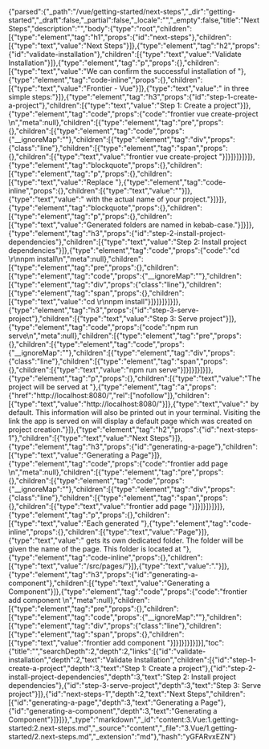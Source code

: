 {"parsed":{"_path":"/vue/getting-started/next-steps","_dir":"getting-started","_draft":false,"_partial":false,"_locale":"","_empty":false,"title":"Next Steps","description":"","body":{"type":"root","children":[{"type":"element","tag":"h1","props":{"id":"next-steps"},"children":[{"type":"text","value":"Next Steps"}]},{"type":"element","tag":"h2","props":{"id":"validate-installation"},"children":[{"type":"text","value":"Validate Installation"}]},{"type":"element","tag":"p","props":{},"children":[{"type":"text","value":"We can confirm the successful installation of "},{"type":"element","tag":"code-inline","props":{},"children":[{"type":"text","value":"Frontier - Vue"}]},{"type":"text","value":" in three simple steps:"}]},{"type":"element","tag":"h3","props":{"id":"step-1-create-a-project"},"children":[{"type":"text","value":"Step 1: Create a project"}]},{"type":"element","tag":"code","props":{"code":"frontier vue create-project <project-name>\n","meta":null},"children":[{"type":"element","tag":"pre","props":{},"children":[{"type":"element","tag":"code","props":{"__ignoreMap":""},"children":[{"type":"element","tag":"div","props":{"class":"line"},"children":[{"type":"element","tag":"span","props":{},"children":[{"type":"text","value":"frontier vue create-project <project-name>"}]}]}]}]}]},{"type":"element","tag":"blockquote","props":{},"children":[{"type":"element","tag":"p","props":{},"children":[{"type":"text","value":"Replace "},{"type":"element","tag":"code-inline","props":{},"children":[{"type":"text","value":"<project-name>"}]},{"type":"text","value":" with the actual name of your project."}]}]},{"type":"element","tag":"blockquote","props":{},"children":[{"type":"element","tag":"p","props":{},"children":[{"type":"text","value":"Generated folders are named in kebab-case."}]}]},{"type":"element","tag":"h3","props":{"id":"step-2-install-project-dependencies"},"children":[{"type":"text","value":"Step 2: Install project dependencies"}]},{"type":"element","tag":"code","props":{"code":"cd <project-name>\r\nnpm install\n","meta":null},"children":[{"type":"element","tag":"pre","props":{},"children":[{"type":"element","tag":"code","props":{"__ignoreMap":""},"children":[{"type":"element","tag":"div","props":{"class":"line"},"children":[{"type":"element","tag":"span","props":{},"children":[{"type":"text","value":"cd <project-name>\r\nnpm install"}]}]}]}]}]},{"type":"element","tag":"h3","props":{"id":"step-3-serve-project"},"children":[{"type":"text","value":"Step 3: Serve project"}]},{"type":"element","tag":"code","props":{"code":"npm run serve\n","meta":null},"children":[{"type":"element","tag":"pre","props":{},"children":[{"type":"element","tag":"code","props":{"__ignoreMap":""},"children":[{"type":"element","tag":"div","props":{"class":"line"},"children":[{"type":"element","tag":"span","props":{},"children":[{"type":"text","value":"npm run serve"}]}]}]}]}]},{"type":"element","tag":"p","props":{},"children":[{"type":"text","value":"The project will be served at "},{"type":"element","tag":"a","props":{"href":"http://localhost:8080/","rel":["nofollow"]},"children":[{"type":"text","value":"http://localhost:8080/"}]},{"type":"text","value":" by default. This information will also be printed out in your terminal. Visiting the link the app is served on will display a default page which was created on project creation."}]},{"type":"element","tag":"h2","props":{"id":"next-steps-1"},"children":[{"type":"text","value":"Next Steps"}]},{"type":"element","tag":"h3","props":{"id":"generating-a-page"},"children":[{"type":"text","value":"Generating a Page"}]},{"type":"element","tag":"code","props":{"code":"frontier add page <page-name>\n","meta":null},"children":[{"type":"element","tag":"pre","props":{},"children":[{"type":"element","tag":"code","props":{"__ignoreMap":""},"children":[{"type":"element","tag":"div","props":{"class":"line"},"children":[{"type":"element","tag":"span","props":{},"children":[{"type":"text","value":"frontier add page <page-name>"}]}]}]}]}]},{"type":"element","tag":"p","props":{},"children":[{"type":"text","value":"Each generated "},{"type":"element","tag":"code-inline","props":{},"children":[{"type":"text","value":"Page"}]},{"type":"text","value":" gets its own dedicated folder. The folder will be given the name of the page. This folder is located at "},{"type":"element","tag":"code-inline","props":{},"children":[{"type":"text","value":"/src/pages/<page-name>"}]},{"type":"text","value":"."}]},{"type":"element","tag":"h3","props":{"id":"generating-a-component"},"children":[{"type":"text","value":"Generating a Component"}]},{"type":"element","tag":"code","props":{"code":"frontier add component <component-name>\n","meta":null},"children":[{"type":"element","tag":"pre","props":{},"children":[{"type":"element","tag":"code","props":{"__ignoreMap":""},"children":[{"type":"element","tag":"div","props":{"class":"line"},"children":[{"type":"element","tag":"span","props":{},"children":[{"type":"text","value":"frontier add component <component-name>"}]}]}]}]}]}],"toc":{"title":"","searchDepth":2,"depth":2,"links":[{"id":"validate-installation","depth":2,"text":"Validate Installation","children":[{"id":"step-1-create-a-project","depth":3,"text":"Step 1: Create a project"},{"id":"step-2-install-project-dependencies","depth":3,"text":"Step 2: Install project dependencies"},{"id":"step-3-serve-project","depth":3,"text":"Step 3: Serve project"}]},{"id":"next-steps-1","depth":2,"text":"Next Steps","children":[{"id":"generating-a-page","depth":3,"text":"Generating a Page"},{"id":"generating-a-component","depth":3,"text":"Generating a Component"}]}]}},"_type":"markdown","_id":"content:3.Vue:1.getting-started:2.next-steps.md","_source":"content","_file":"3.Vue/1.getting-started/2.next-steps.md","_extension":"md"},"hash":"yGFARvxEZN"}